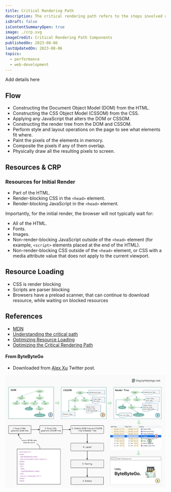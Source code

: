 ```yaml
---
title: Critical Rendering Path
description: The critical rendering path refers to the steps involved until the web page starts rendering in the browser.
isDraft: false
isContentSummaryOpen: true
image: ./crp.svg
imageCredit: Critical Rendering Path Components
publishedOn: 2023-08-06
lastUpdatedOn: 2023-08-06
topics:
  - performance
  - web-development
---
```


Add details here

## Flow

- Constructing the Document Object Model (DOM) from the HTML.
- Constructing the CSS Object Model (CSSOM) from the CSS.
- Applying any JavaScript that alters the DOM or CSSOM.
- Constructing the render tree from the DOM and CSSOM.
- Perform style and layout operations on the page to see what elements fit where.
- Paint the pixels of the elements in memory.
- Composite the pixels if any of them overlap.
- Physically draw all the resulting pixels to screen.

<!-- ![Critical Rendering Flow Steps](./crp-flow.svg) -->

## Resources & CRP

### Resources for Initial Render

- Part of the HTML.
- Render-blocking CSS in the `<head>` element.
- Render-blocking JavaScript in the `<head>` element.

Importantly, for the initial render, the browser will not typically wait for:

- All of the HTML.
- Fonts.
- Images.
- Non-render-blocking JavaScript outside of the `<head>` element (for example, `<script>` elements placed at the end of the HTML).
- Non-render-blocking CSS outside of the `<head>` element, or CSS with a media attribute value that does not apply to the current viewport.

## Resource Loading

- CSS is render blocking
- Scripts are parser blocking
- Browsers have a preload scanner, that can continue to download resource, while waiting on blocked resources

## References

- [MDN](https://developer.mozilla.org/en-US/docs/Web/Performance/Critical_rendering_path)
- [Understanding the critical path](https://web.dev/learn/performance/understanding-the-critical-path)
- [Optimizing Resource Loading](https://web.dev/learn/performance/optimize-resource-loading)
- [Optimizing the Critical Rendering Path](https://web.dev/articles/critical-rendering-path/optimizing-critical-rendering-path)

#### From ByteByteGo

- Downloaded from [Alex Xu](https://twitter.com/alexxubyte/status/1534201523713867777) Twitter post.

![CRP from Bytebytego](./crp-bytebytego.jpeg)
